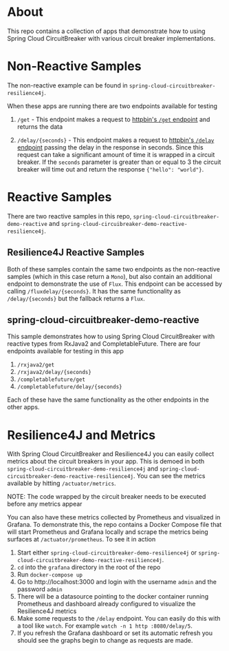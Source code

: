 # About

This repo contains a collection of apps that demonstrate how to using Spring Cloud CircuitBreaker
with various circuit breaker implementations.

# Non-Reactive Samples

The non-reactive example can be found in `spring-cloud-circuitbreaker-resilience4j`.

When these apps are running there are two endpoints available for testing

1.  `/get` - This endpoint makes a request to [httpbin's `/get` endpoint](http://httpbin.org/#/HTTP_Methods/get_get) and returns the data

2. `/delay/{seconds}` - This endpoint makes a request to [httpbin's `/delay` endpoint](http://httpbin.org/#/Dynamic_data/get_delay__delay_) passing
the delay in the response in seconds.  Since this request can take a significant amount
of time it is wrapped in a circuit breaker.  If the `seconds` parameter is greater than or
equal to 3 the circuit breaker will time out and return the response `{"hello": "world"}`.

# Reactive Samples

There are two reactive samples in this repo, `spring-cloud-circuitbreaker-demo-reactive` and `spring-cloud-circuibreaker-demo-reactive-resilience4j`.

## Resilience4J Reactive Samples

Both of these samples contain the same two endpoints as the non-reactive samples 
(which in this case return a `Mono`), but also
contain an additional endpoint to demonstrate the use of `Flux`.  This endpoint can be 
accessed by calling `/fluxdelay/{seconds}`.  It has the same functionality as `/delay/{seconds}`
but the fallback returns a `Flux`.

## spring-cloud-circuitbreaker-demo-reactive

This sample demonstrates how to using Spring Cloud CircuitBreaker with reactive types from
RxJava2 and CompletableFuture.  There are four endpoints available for testing in this app

1. `/rxjava2/get` 
2. `/rxjava2/delay/{seconds}`
3. `/completablefuture/get`
4. `/completablefuture/delay/{seconds}`

Each of these have the same functionality as the other endpoints in the other apps.

# Resilience4J and Metrics

With Spring Cloud CircuitBreaker and Resilience4J you can easily collect metrics about
the circuit breakers in your app.  This is demoed in both `spring-cloud-circuitbreaker-demo-resilience4j`
and `spring-cloud-circuitbreaker-demo-reactive-resilience4j`.  You can see the metrics available
by hitting `/actuator/metrics`.

NOTE: The code wrapped by the circuit breaker needs to be executed before any metrics appear

You can also have these metrics collected by Prometheus and visualized in Grafana.  To demonstrate
this, the repo contains a Docker Compose file that will start Prometheus and Grafana locally
and scrape the metrics being surfaces at `/actuator/prometheus`.  To see it in action

1.  Start either `spring-cloud-circuitbreaker-demo-resilience4j` or `spring-cloud-circuitbreaker-demo-reactive-resilience4j`.
2.  `cd` into the `grafana` directory in the root of the repo
3.  Run `docker-compose up`
4.  Go to http://localhost:3000 and login with the username `admin` and the password `admin`
5.  There will be a datasource pointing to the docker container running Prometheus and dashboard already configured to visualize the Resilience4J metrics
6.  Make some requests to the `/delay` endpoint.  You can easily do this with a tool like `watch`.
For example `watch -n 1 http :8080/delay/5`.
7.  If you refresh the Grafana dashboard or set its automatic refresh you should see the graphs begin to change
as requests are made.
